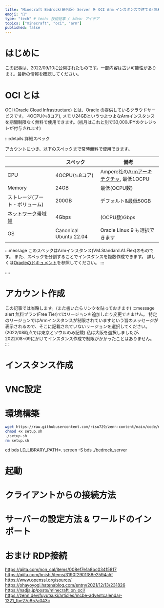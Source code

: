 ```yaml
---
title: "Minecraft Bedrock(統合版) Server を OCI Arm インスタンスで建てる(無料)"
emoji: "💎"
type: "tech" # tech: 技術記事 / idea: アイデア
topics: ["minecraft", "oci", "arm"]
published: false
---
```


# はじめに

この記事は、2022/09/10に公開されたものです。一部内容は古い可能性があります。最新の情報を確認してください。

# OCI とは

OCI ([Oracle Cloud Infrastructure](https://www.oracle.com/jp/cloud/)) とは、Oracle の提供しているクラウドサービスです。
4OCPU(≒8コア), メモリ24GBというつよつよなArmインスタンスを期間制限なく無料で使用できます。(初月はこれと別で33,000JPYのクレジットが付与されます)

::::details 詳細スペック

アカウントにつき、以下のスペックまで常時無料で使用できます。

||スペック|備考|
|---|---|---|
|CPU|4OCPU(≒8コア)|Ampere社の[Armアーキテクチャ](https://sittoku.net/arm_architecture.html), 最低1OCPU|
|Memory|24GB|最低(OCPU数)|
|ストレージ(ブート・ボリューム)|200GB|デフォルト&最低50GB|
|[ネットワーク帯域幅](https://baremetal.jp/blog/2022/07/13/1220/)|4Gbps|(OCPU数)Gbps|
|OS|Canonical Ubuntu 22.04|Oracle Linux 9 も選択できます|

:::message
このスペックはArmインスタンス(VM.Standard.A1.Flex)のものです。
また、スペックを分割することでインスタンスを複数作成できます。
詳しくは[Oracleのドキュメント](https://baremetal.jp/blog/2022/07/13/1220/)を参照してください。
:::

::::

# アカウント作成

この記事では省略します。(また書いたらリンクを貼っておきます)
:::message alert
無料プラン(Free Tier)ではリージョンを追加したり変更できません。
特定のリージョンではArmインスタンスが制限されていますという旨のメッセージが表示されるので、そこに記載されていないリージョンを選択してください。(2022/08時点では東京とソウルのみ記載)
私は大阪を選択しましたが、2022/08~09にかけてインスタンス作成で制限がかかったことはありません。
:::

# インスタンス作成

# VNC設定

# 環境構築

```bash
wget https://raw.githubusercontent.com/risu729/zenn-content/main/code/minecraft-bedrock-server-oci/setup.sh
chmod +x setup.sh
./setup.sh
rm setup.sh
```

cd bds
LD_LIBRARY_PATH=. screen -S bds ./bedrock_server

# 起動

# クライアントからの接続方法

# サーバーの設定方法 & ワールドのインポート

# おまけ RDP接続

https://qiita.com/non_cal/items/008ef7e1a8bc03415817
https://qiita.com/hnishi/items/3190f2901f88e2594a5f
https://www.openssl.org/source/
https://ohayoyogi.hatenablog.com/entry/2021/12/13/231826
https://nadja.jp/posts/minecraft_on_oci/
https://zenn.dev/fuyutsuki/articles/mcbe-adventcalendar-1221_fbe27c857a043c

